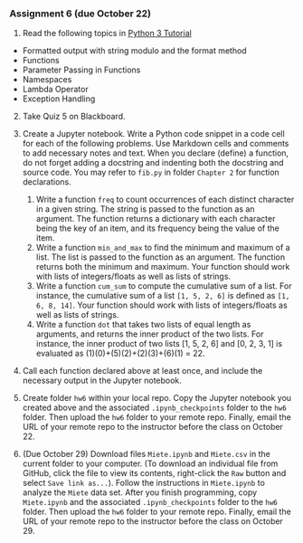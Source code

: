 ### Assignment 6 (due October 22)
1. Read the following topics in [Python 3 Tutorial](https://www.python-course.eu/python3_course.php)
  -  Formatted output with string modulo and the format method
  -  Functions
  -  Parameter Passing in Functions
  -  Namespaces
  -  Lambda Operator  
  -  Exception Handling
2. Take Quiz 5 on Blackboard.
3. Create a Jupyter notebook. Write a Python code snippet in a code cell for each of the following problems. Use Markdown cells and comments to add necessary notes and text. When you declare (define) a function, do not forget adding a docstring and indenting both the docstring and source code. You may refer to `fib.py` in folder `Chapter 2` for function declarations. 
	1. Write a function `freq` to count occurrences of each distinct character in a given string. The string is passed to the function as an argument. The function returns a dictionary with each character being the key of an item, and its frequency being the value of the item.
	2. Write a function `min_and_max` to find the minimum and maximum of a list. The list is passed to the function as an argument. The function returns both the minimum and maximum. Your function should work with lists of integers/floats as well as lists of strings.
	3. Write a function `cum_sum` to compute the cumulative sum of a list. For instance, the cumulative sum of a list `[1, 5, 2, 6]` is defined as `[1, 6, 8, 14]`. Your function should work with lists of integers/floats as well as lists of strings.
	4. Write a function `dot` that takes two lists of equal length as arguments, and returns the inner product of the two lists. For instance, the inner product of two lists [1, 5, 2, 6] and [0, 2, 3, 1] is evaluated as (1)(0)+(5)(2)+(2)(3)+(6)(1) = 22. 

4. Call each function declared above at least once, and include the necessary output in the Jupyter notebook. 
5. Create folder `hw6` within your local repo. Copy the Jupyter notebook you created above and the associated `.ipynb_checkpoints` folder to the `hw6` folder. Then upload the `hw6` folder to your remote repo. Finally, email the URL of your remote repo to the instructor before the class on October 22. 
6. (Due October 29) Download files `Miete.ipynb` and `Miete.csv` in the current folder to your computer. (To download an individual file from GitHub, click the file to view its contents, right-click the `Raw` button and select `Save link as...`). Follow the instructions in `Miete.ipynb` to analyze the `Miete` data set. After you finish programming, copy `Miete.ipynb` and the associated `.ipynb_checkpoints` folder to the `hw6` folder. Then upload the `hw6` folder to your remote repo. Finally, email the URL of your remote repo to the instructor before the class on October 29. 